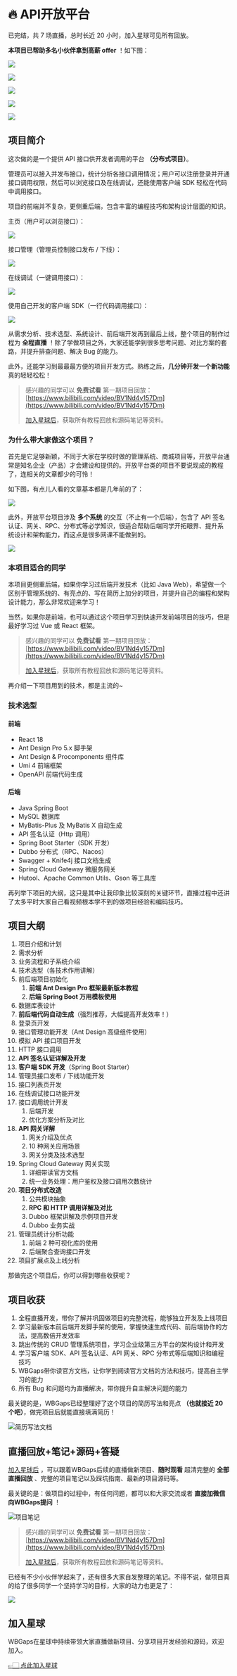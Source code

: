 # 🔥 API开放平台

已完结，共 7 场直播，总时长近 20 小时，加入星球可见所有回放。

**本项目已帮助多名小伙伴拿到高薪 offer** ！如下图：

![](https://www.codefather.cn/img/image-20230303094640912.png)

![](https://www.codefather.cn/img/image-20230303094502786.png)

![](https://www.codefather.cn/img/701677641926_.pic.jpg)

![](https://www.codefather.cn/img/791677800639_.pic.jpg)

![](https://www.codefather.cn/img/781677764412_.pic.jpg)



## 项目简介

这次做的是一个提供 API 接口供开发者调用的平台 **（分布式项目）**。

管理员可以接入并发布接口，统计分析各接口调用情况；用户可以注册登录并开通接口调用权限，然后可以浏览接口及在线调试，还能使用客户端 SDK 轻松在代码中调用接口。

项目的前端并不复杂，更侧重后端，包含丰富的编程技巧和架构设计层面的知识。

主页（用户可以浏览接口）：

![](https://www.codefather.cn/img/1673399530597-2748898e-9f88-4329-85fc-f7bcdba3ae8a-20230111115648959-20230111123136346.png)

接口管理（管理员控制接口发布 / 下线）：

![](https://www.codefather.cn/img/1673399741446-9627305d-cd5e-4dbf-b51a-fc249d2206db-20230111115649247-20230111123136831.png)

在线调试（一键调用接口）：

![](https://www.codefather.cn/img/1673399936177-ae0942ec-f0cc-4481-b101-b109e849b3be-20230111115649455-20230111123137336.png)

使用自己开发的客户端 SDK（一行代码调用接口）：

![](https://www.codefather.cn/img/1673400021340-08220e8e-3aaf-4ca6-bdd6-c7165402151e-20230111115649702-20230111123137448.png)

从需求分析、技术选型、系统设计、前后端开发再到最后上线，整个项目的制作过程为 **全程直播** ！除了学做项目之外，大家还能学到很多思考问题、对比方案的套路，并提升排查问题、解决 Bug 的能力。

此外，还能学习到最最最方便的项目开发方式。熟练之后，**几分钟开发一个新功能** 真的轻轻松松！

> 感兴趣的同学可以 **免费试看** 第一期项目回放：[https://www.bilibili.com/video/BV1Nd4y157Dm](https://www.bilibili.com/video/BV1Nd4y157Dm)
>
> [加入星球后](https://yuyuanweb.feishu.cn/wiki/SDtMwjR1DituVpkz5MLc3fZLnzb)，获取所有教程回放和源码笔记等资料。



### 为什么带大家做这个项目？

首先是它足够新颖，不同于大家在学校时做的管理系统、商城项目等，开放平台通常是知名企业（产品）才会建设和提供的。开放平台类的项目不要说现成的教程了，连相关的文章都少的可怜！

如下图，有点儿人看的文章基本都是几年前的了：

![](https://www.codefather.cn/img/1673320096281-17d8c09b-93c2-456c-b805-dace09605e7e-20230111115805410-20230111123137942.png)

此外，开放平台项目涉及 **多个系统** 的交互（不止有一个后端），包含了 API 签名认证、网关、RPC、分布式等必学知识，很适合帮助后端同学开拓眼界、提升系统设计和架构能力，而这点是很多网课不能做到的。

![](https://www.codefather.cn/img/1673400300009-9d6c7262-d1e8-4484-8386-e1971a423b56-20230111115805577-20230111123138048.png)



### 本项目适合的同学

本项目更侧重后端，如果你学习过后端开发技术（比如 Java Web），希望做一个区别于管理系统的、有亮点的、写在简历上加分的项目，并提升自己的编程和架构设计能力，那么非常欢迎来学习！

当然，如果你是前端，也可以通过这个项目学习到快速开发前端项目的技巧，但是最好学习过 Vue 或 React 框架。

> 感兴趣的同学可以 **免费试看** 第一期项目回放：[https://www.bilibili.com/video/BV1Nd4y157Dm](https://www.bilibili.com/video/BV1Nd4y157Dm)
>
> [加入星球后](https://yuyuanweb.feishu.cn/wiki/SDtMwjR1DituVpkz5MLc3fZLnzb)，获取所有教程回放和源码笔记等资料。



再介绍一下项目用到的技术，都是主流的~



### 技术选型

#### 前端

- React 18
- Ant Design Pro 5.x 脚手架
- Ant Design & Procomponents 组件库
- Umi 4 前端框架
- OpenAPI 前端代码生成



#### 后端

- Java Spring Boot
- MySQL 数据库
- MyBatis-Plus 及 MyBatis X 自动生成
- API 签名认证（Http 调用）
- Spring Boot Starter（SDK 开发）
- Dubbo 分布式（RPC、Nacos）
- Swagger + Knife4j 接口文档生成
- Spring Cloud Gateway 微服务网关
- Hutool、Apache Common Utils、Gson 等工具库



再列举下项目的大纲，这只是其中让我印象比较深刻的关键环节，直播过程中还讲了太多平时大家自己看视频根本学不到的做项目经验和编码技巧。



## 项目大纲

1. 项目介绍和计划
2. 需求分析
3. 业务流程和子系统介绍
4. 技术选型（各技术作用讲解）
5. 前后端项目初始化
   1. **前端 Ant Design Pro 框架最新版本教程**
   2. **后端 Spring Boot 万用模板使用**
6. 数据库表设计
7. **前后端代码自动生成**（强烈推荐，大幅提高开发效率！）
8. 登录页开发
9. 接口管理功能开发（Ant Design 高级组件使用）
10. 模拟 API 接口项目开发
11. HTTP 接口调用
12. **API 签名认证详解及开发**
13. **客户端 SDK 开发**（Spring Boot Starter）
14. 管理员接口发布 / 下线功能开发
15. 接口列表页开发
16. 在线调试接口功能开发
17. 接口调用统计开发
    1. 后端开发
    2. 优化方案分析及对比
18. **API 网关详解**
    1. 网关介绍及优点
    2. 10 种网关应用场景
    3. 网关分类及技术选型
19. Spring Cloud Gateway 网关实现
    1. 详细带读官方文档
    2. 统一业务处理：用户鉴权及接口调用次数统计
20. **项目分布式改造**
    1. 公共模块抽象
    2. **RPC 和 HTTP 调用详解及对比**
    3. Dubbo 框架讲解及示例项目开发
    4. Dubbo 业务实战
21. 管理员统计分析功能
    1. 前端 2 种可视化库的使用
    2. 后端聚合查询接口开发
22. 项目扩展点及上线分析



那做完这个项目后，你可以得到哪些收获呢？



## 项目收获

1. 全程直播开发，带你了解并巩固做项目的完整流程，能够独立开发及上线项目
2. 学习最新版本前后端开发脚手架的使用，掌握快速生成代码、前后端协作的方法，提高数倍开发效率
3. 跳出传统的 CRUD 管理系统项目，学习企业级第三方平台的架构设计和开发
4. 学习客户端 SDK、API 签名认证、API 网关、RPC 分布式等后端知识和编程技巧
5. WBGaps带你读官方文档，让你学到阅读官方文档的方法和技巧，提高自主学习的能力
6. 所有 Bug 和问题均为直播解决，带你提升自主解决问题的能力



最关键的是，WBGaps已经整理好了这个项目的简历写法和亮点 **（也就接近 20 个吧）**，做完项目后就能直接填满简历！

![简历写法文档](https://www.codefather.cn/img/image-20230111121050285.png)




## 直播回放+笔记+源码+答疑

[加入星球后](https://yuyuanweb.feishu.cn/wiki/SDtMwjR1DituVpkz5MLc3fZLnzb) ，可以跟着WBGaps后续的直播做新项目、**随时观看** 超清完整的 **全部直播回放** 、完整的项目笔记以及踩坑指南、最新的项目源码等。

最关键的是：做项目的过程中，有任何问题，都可以和大家交流或者 **直接加微信向WBGaps提问** ！

![项目笔记](https://www.codefather.cn/img/image-20230111121306473.png)

> 感兴趣的同学可以 **免费试看** 第一期项目回放：[https://www.bilibili.com/video/BV1Nd4y157Dm](https://www.bilibili.com/video/BV1Nd4y157Dm)
>
> [加入星球后](https://yuyuanweb.feishu.cn/wiki/SDtMwjR1DituVpkz5MLc3fZLnzb)，获取所有教程回放和源码笔记等资料。



已经有不少小伙伴学起来了，还有很多大家自发整理的笔记。不得不说，做项目真的给了很多同学一个坚持学习的目标，大家的动力也更足了：

![](https://www.codefather.cn/img/image-20230111121645038.png)



## 加入星球

WBGaps在星球中持续带领大家直播做新项目、分享项目开发经验和源码，欢迎加入。

[👉🏻 点此加入星球](https://yuyuanweb.feishu.cn/wiki/SDtMwjR1DituVpkz5MLc3fZLnzb)


